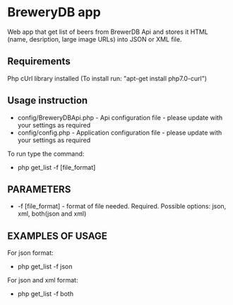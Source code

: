 # BreweryDB app
Web app that get list of beers from BrewerDB Api and stores it ​HTML (name, desription, large​ ​image​ URLs) into​​ JSON​​ or ​XML​ file.

## Requirements
Php cUrl library installed (To install run: "apt-get install php7.0-curl")

## Usage instruction
* config/BreweryDBApi.php	- Api configuration file - please update with your settings as required
* config/config.php			- Application configuration file - please update with your settings as required

To run type the command:
* php get_list -f [file_format]

## PARAMETERS
* -f [file_format] - format of file needed. Required. Possible options: json, xml, both(json and xml)

## EXAMPLES OF USAGE
For json format:
* php get_list -f json

For json and xml format:
* php get_list -f both